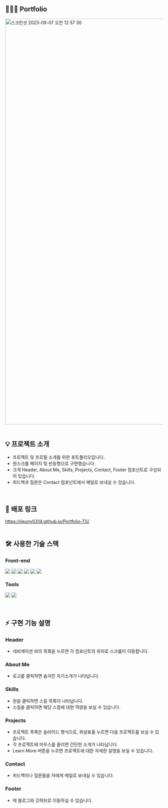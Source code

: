 ## 👩🏻‍💻 Portfolio
<img width="1297" alt="스크린샷 2023-09-07 오전 12 57 30" src="https://github.com/jieuny0314/portfolio/assets/77611460/a839e4d6-7879-4fef-9b6c-37da50d68a87">
<br />
<br />

## 💡 프로젝트 소개
- 프로젝트 및 프로필 소개를 위한 포트폴리오입니다.<br/>
- 원스크롤 페이지 및 반응형으로 구현했습니다.</br>
- 크게 Header, About Me, Skills, Projects, Contact, Footer 컴포넌트로 구성되어 있습니다.<br />
- 피드백과 질문은 Contact 컴포넌트에서 메일로 보내실 수 있습니다.
<br />

## 📎 배포 링크

https://jieuny0314.github.io/Portfolio-TS/
<br />
<br />

## 🛠 사용한 기술 스택
### <span> **Front-end** </span>
<div align="left">
  <img align="top" src="https://img.shields.io/badge/html5-E34F26?style=for-the-badge&logo=html5&logoColor=white"> 
  <img align="top" src="https://img.shields.io/badge/css-1572B6?style=for-the-badge&logo=css3&logoColor=white">
  <img align="top" src="https://img.shields.io/badge/typescript-3178C6?style=for-the-badge&logo=typescript&logoColor=black">
  <img align="top" src="https://img.shields.io/badge/styled%20components-DB7093?style=for-the-badge&logo=styled%20components&logoColor=black">
  <img align="top" src="https://img.shields.io/badge/react-61DAFB?style=for-the-badge&logo=react&logoColor=black">
  <img align="top" src="https://img.shields.io/badge/redux%20toolkit-764ABC?style=for-the-badge&logo=redux&logoColor=black">
</div>

### <span>  **Tools** </span>
<div align="left">
  <img align="top" src="https://img.shields.io/badge/github-181717?style=for-the-badge&logo=github&logoColor=white"> 
  <img align="top" src="https://img.shields.io/badge/figma-F24E1E?style=for-the-badge&logo=figma&logoColor=white">
</div>
<br />
<br />

## ⚡️ 구현 기능 설명
### <span>**Header** </span>
- 네비게이션 바의 목록을 누르면 각 컴포넌트의 위치로 스크롤이 이동합니다.
### <span>**About Me** </span>
- 로고를 클릭하면 숨겨진 자기소개가 나타납니다.
### <span>**Skills** </span>
- 원을 클릭하면 스킬 목록이 나타납니다.
- 스킬을 클릭하면 해당 스킬에 대한 역량을 보실 수 있습니다.
### <span>**Projects** </span>
- 프로젝트 목록은 슬라이드 형식으로, 화살표를 누르면 다음 프로젝트를 보실 수 있습니다.
- 각 프로젝트에 마우스를 올리면 간단한 소개가 나타납니다.
- Learn More 버튼을 누르면 프로젝트에 대한 자세한 설명을 보실 수 있습니다.
### <span>**Contact** </span>
- 피드백이나 질문들을 저에게 메일로 보내실 수 있습니다.
### <span>**Footer** </span>
- 제 블로그와 깃허브로 이동하실 수 있습니다.


